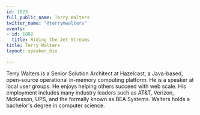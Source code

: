 ```yaml
---
id: 1023
full_public_name: Terry Walters
twitter_name: "@terrymwalters"
events:
- id: 1882
  title: Riding the Jet Streams
title: Terry Walters
layout: speaker_bio

---
```

Terry Walters is a Senior Solution Architect at Hazelcast, a Java-based, open-source operational in-memory computing platform. He is a speaker at local user groups.  He enjoys helping others succeed with web scale. His employment includes many industry leaders such as AT&T, Verizon, McKesson, UPS, and the formally known as BEA Systems. Walters holds a bachelor's degree in computer science.